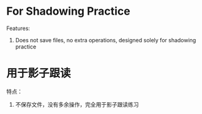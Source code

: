 # For Shadowing Practice

Features:
1. Does not save files, no extra operations, designed solely for shadowing practice

# 用于影子跟读

特点：
1. 不保存文件，没有多余操作，完全用于影子跟读练习